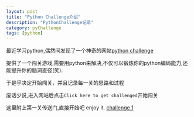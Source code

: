 ```yaml
---
layout: post
title: "Python Challenge介绍"
description: "PythonChallenge记录"
category: pyChallenge
tags: [python]
---
```


最近学习python,偶然间发现了一个神奇的网站[python challenge](http://www.pythonchallenge.com/)

提供了一个闯关游戏,需要用python来解决,不仅可以锻炼你的python编码能力,还能提升你的脑洞直径(笑).

于是乎决定开始闯关，并且记录每一关的思路和过程

废话少说,进入网站后点击`Click here to get challenged`开始闯关

这里附上第一关传送门,直接开始吧 enjoy it.      [challenge 1](http://www.pythonchallenge.com/pc/def/0.html)
